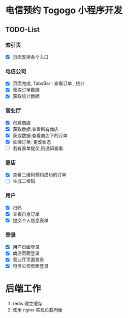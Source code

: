 # 电信预约 Togogo 小程序开发

## TODO-List

### 索引页

- [x] 页面安排各个入口

### 电信公司

- [x] 页面完成, TabsBar : 查看订单 , 统计
- [x] 获取订单数据
- [x] 获取统计数据

### 营业厅

- [x] 创建商店
- [x] 获取数据:查看所有商店
- [x] 获取数据:查看商店下的订单
- [x] 处理订单: 更改状态
- [ ] 若有表单提交,则通知查看.

### 商店

- [x] 查看二维码预约成功的订单
- [ ] 生成二维码

### 用户

- [x] 扫码
- [x] 查看自身订单
- [x] 提交个人信息表单

### 登录

- [x] 用户页面登录
- [x] 商店页面登录
- [x] 营业厅页面登录
- [x] 电信公司页面登录

# 后端工作

1. redis 建立缓存
2. 使用 nginx 实现负载均衡
